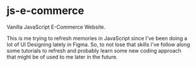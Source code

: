 # js-e-commerce
Vanilla JavaScript E-Commerce Website. 

This is me trying to refresh memories in JavaScript since I've been doing a lot of UI Designing lately in Figma. So, to not lose that skills I've follow along some tutorials to refresh and probably learn some new coding approach that might be of used to me later in the future.
